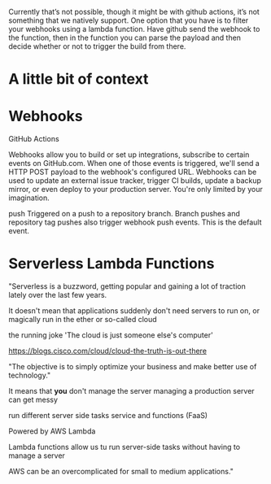 Currently that’s not possible, though it might be with github actions, it’s not something that we natively support. One option that you have is to filter your webhooks using a lambda function. Have github send the webhook to the function, then in the function you can parse the payload and then decide whether or not to trigger the build from there.

# A little bit of context

# Webhooks

GitHub Actions

Webhooks allow you to build or set up integrations,
subscribe to certain events on GitHub.com. When one of those events is triggered, we'll send a HTTP POST payload to the webhook's configured URL. Webhooks can be used to update an external issue tracker, trigger CI builds, update a backup mirror, or even deploy to your production server. You're only limited by your imagination.

push 	Triggered on a push to a repository branch. Branch pushes and repository tag pushes also trigger webhook push events. This is the default event.

# Serverless Lambda Functions

"Serverless is a buzzword, getting popular and gaining a lot of traction lately over the last few years.

It doesn't mean that applications suddenly don't need servers to run on, or magically run in the ether
or so-called cloud

the running joke 
'The cloud is just someone else's computer'

https://blogs.cisco.com/cloud/cloud-the-truth-is-out-there

"The objective is to simply optimize your business and make better use of technology."

It means that **you** don't manage the server
managing a production server can get messy

run different server side tasks service and functions (FaaS)

Powered by AWS Lambda

Lambda functions allow us tu run server-side tasks without having to manage a server

AWS can be an overcomplicated for small to medium applications."